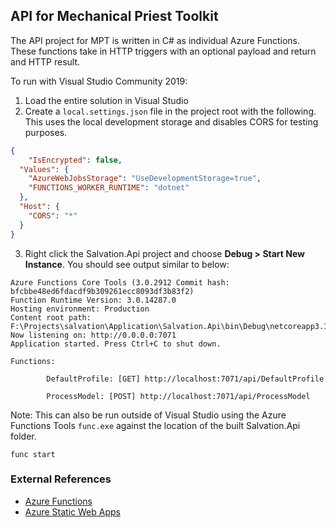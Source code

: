 ﻿## API for Mechanical Priest Toolkit

The API project for MPT is written in C# as individual Azure Functions. These functions take in HTTP triggers with an optional payload and return and HTTP result. 

To run with Visual Studio Community 2019:

1. Load the entire solution in Visual Studio
2. Create a `local.settings.json` file in the project root with the following. This uses the local development storage and disables CORS for testing purposes.

```json
{
    "IsEncrypted": false,
  "Values": {
    "AzureWebJobsStorage": "UseDevelopmentStorage=true",
    "FUNCTIONS_WORKER_RUNTIME": "dotnet"
  },
  "Host": {
    "CORS": "*"
  }
}
```

3. Right click the Salvation.Api project and choose **Debug > Start New Instance**. You should see output similar to below:

```
Azure Functions Core Tools (3.0.2912 Commit hash: bfcbbe48ed6fdacdf9b309261ecc8093df3b83f2)
Function Runtime Version: 3.0.14287.0
Hosting environment: Production
Content root path: F:\Projects\salvation\Application\Salvation.Api\bin\Debug\netcoreapp3.1
Now listening on: http://0.0.0.0:7071
Application started. Press Ctrl+C to shut down.

Functions:

        DefaultProfile: [GET] http://localhost:7071/api/DefaultProfile

        ProcessModel: [POST] http://localhost:7071/api/ProcessModel
```

Note: This can also be run outside of Visual Studio using the Azure Functions Tools `func.exe` against the location of the built Salvation.Api folder.

```
func start
```

### External References
- [Azure Functions](https://docs.microsoft.com/en-us/azure/azure-functions/functions-overview)
- [Azure Static Web Apps](https://docs.microsoft.com/en-us/azure/static-web-apps/overview)